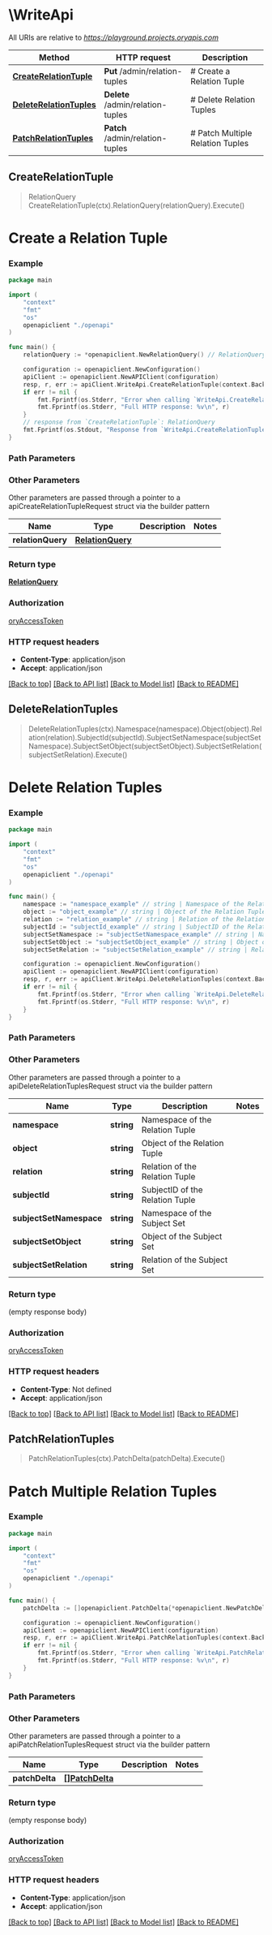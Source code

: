 # \WriteApi

All URIs are relative to *https://playground.projects.oryapis.com*

Method | HTTP request | Description
------------- | ------------- | -------------
[**CreateRelationTuple**](WriteApi.md#CreateRelationTuple) | **Put** /admin/relation-tuples | # Create a Relation Tuple
[**DeleteRelationTuples**](WriteApi.md#DeleteRelationTuples) | **Delete** /admin/relation-tuples | # Delete Relation Tuples
[**PatchRelationTuples**](WriteApi.md#PatchRelationTuples) | **Patch** /admin/relation-tuples | # Patch Multiple Relation Tuples



## CreateRelationTuple

> RelationQuery CreateRelationTuple(ctx).RelationQuery(relationQuery).Execute()

# Create a Relation Tuple



### Example

```go
package main

import (
    "context"
    "fmt"
    "os"
    openapiclient "./openapi"
)

func main() {
    relationQuery := *openapiclient.NewRelationQuery() // RelationQuery |  (optional)

    configuration := openapiclient.NewConfiguration()
    apiClient := openapiclient.NewAPIClient(configuration)
    resp, r, err := apiClient.WriteApi.CreateRelationTuple(context.Background()).RelationQuery(relationQuery).Execute()
    if err != nil {
        fmt.Fprintf(os.Stderr, "Error when calling `WriteApi.CreateRelationTuple``: %v\n", err)
        fmt.Fprintf(os.Stderr, "Full HTTP response: %v\n", r)
    }
    // response from `CreateRelationTuple`: RelationQuery
    fmt.Fprintf(os.Stdout, "Response from `WriteApi.CreateRelationTuple`: %v\n", resp)
}
```

### Path Parameters



### Other Parameters

Other parameters are passed through a pointer to a apiCreateRelationTupleRequest struct via the builder pattern


Name | Type | Description  | Notes
------------- | ------------- | ------------- | -------------
 **relationQuery** | [**RelationQuery**](RelationQuery.md) |  | 

### Return type

[**RelationQuery**](RelationQuery.md)

### Authorization

[oryAccessToken](../README.md#oryAccessToken)

### HTTP request headers

- **Content-Type**: application/json
- **Accept**: application/json

[[Back to top]](#) [[Back to API list]](../README.md#documentation-for-api-endpoints)
[[Back to Model list]](../README.md#documentation-for-models)
[[Back to README]](../README.md)


## DeleteRelationTuples

> DeleteRelationTuples(ctx).Namespace(namespace).Object(object).Relation(relation).SubjectId(subjectId).SubjectSetNamespace(subjectSetNamespace).SubjectSetObject(subjectSetObject).SubjectSetRelation(subjectSetRelation).Execute()

# Delete Relation Tuples



### Example

```go
package main

import (
    "context"
    "fmt"
    "os"
    openapiclient "./openapi"
)

func main() {
    namespace := "namespace_example" // string | Namespace of the Relation Tuple (optional)
    object := "object_example" // string | Object of the Relation Tuple (optional)
    relation := "relation_example" // string | Relation of the Relation Tuple (optional)
    subjectId := "subjectId_example" // string | SubjectID of the Relation Tuple (optional)
    subjectSetNamespace := "subjectSetNamespace_example" // string | Namespace of the Subject Set (optional)
    subjectSetObject := "subjectSetObject_example" // string | Object of the Subject Set (optional)
    subjectSetRelation := "subjectSetRelation_example" // string | Relation of the Subject Set (optional)

    configuration := openapiclient.NewConfiguration()
    apiClient := openapiclient.NewAPIClient(configuration)
    resp, r, err := apiClient.WriteApi.DeleteRelationTuples(context.Background()).Namespace(namespace).Object(object).Relation(relation).SubjectId(subjectId).SubjectSetNamespace(subjectSetNamespace).SubjectSetObject(subjectSetObject).SubjectSetRelation(subjectSetRelation).Execute()
    if err != nil {
        fmt.Fprintf(os.Stderr, "Error when calling `WriteApi.DeleteRelationTuples``: %v\n", err)
        fmt.Fprintf(os.Stderr, "Full HTTP response: %v\n", r)
    }
}
```

### Path Parameters



### Other Parameters

Other parameters are passed through a pointer to a apiDeleteRelationTuplesRequest struct via the builder pattern


Name | Type | Description  | Notes
------------- | ------------- | ------------- | -------------
 **namespace** | **string** | Namespace of the Relation Tuple | 
 **object** | **string** | Object of the Relation Tuple | 
 **relation** | **string** | Relation of the Relation Tuple | 
 **subjectId** | **string** | SubjectID of the Relation Tuple | 
 **subjectSetNamespace** | **string** | Namespace of the Subject Set | 
 **subjectSetObject** | **string** | Object of the Subject Set | 
 **subjectSetRelation** | **string** | Relation of the Subject Set | 

### Return type

 (empty response body)

### Authorization

[oryAccessToken](../README.md#oryAccessToken)

### HTTP request headers

- **Content-Type**: Not defined
- **Accept**: application/json

[[Back to top]](#) [[Back to API list]](../README.md#documentation-for-api-endpoints)
[[Back to Model list]](../README.md#documentation-for-models)
[[Back to README]](../README.md)


## PatchRelationTuples

> PatchRelationTuples(ctx).PatchDelta(patchDelta).Execute()

# Patch Multiple Relation Tuples



### Example

```go
package main

import (
    "context"
    "fmt"
    "os"
    openapiclient "./openapi"
)

func main() {
    patchDelta := []openapiclient.PatchDelta{*openapiclient.NewPatchDelta()} // []PatchDelta |  (optional)

    configuration := openapiclient.NewConfiguration()
    apiClient := openapiclient.NewAPIClient(configuration)
    resp, r, err := apiClient.WriteApi.PatchRelationTuples(context.Background()).PatchDelta(patchDelta).Execute()
    if err != nil {
        fmt.Fprintf(os.Stderr, "Error when calling `WriteApi.PatchRelationTuples``: %v\n", err)
        fmt.Fprintf(os.Stderr, "Full HTTP response: %v\n", r)
    }
}
```

### Path Parameters



### Other Parameters

Other parameters are passed through a pointer to a apiPatchRelationTuplesRequest struct via the builder pattern


Name | Type | Description  | Notes
------------- | ------------- | ------------- | -------------
 **patchDelta** | [**[]PatchDelta**](PatchDelta.md) |  | 

### Return type

 (empty response body)

### Authorization

[oryAccessToken](../README.md#oryAccessToken)

### HTTP request headers

- **Content-Type**: application/json
- **Accept**: application/json

[[Back to top]](#) [[Back to API list]](../README.md#documentation-for-api-endpoints)
[[Back to Model list]](../README.md#documentation-for-models)
[[Back to README]](../README.md)

